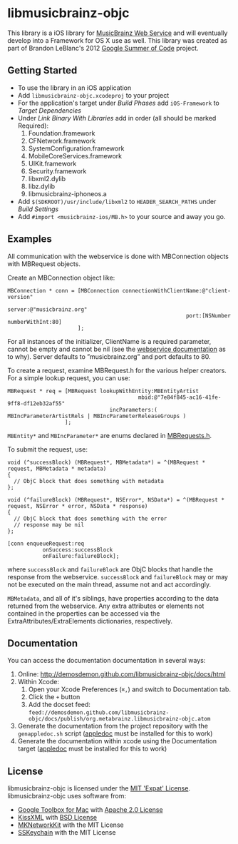 
# libmusicbrainz-objc

This library is a iOS library for [MusicBrainz Web Service](http://musicbrainz.org/doc/XML_Web_Service/Version_2) 
and will eventually develop into a Framework for OS X use as well. This library 
was created as part of Brandon LeBlanc's 2012 [Google Summer of Code](https://google-melange.appspot.com/gsoc/proposal/review/google/gsoc2012/demosdemon/1) 
project.

## Getting Started
* To use the library in an iOS application
 * Add `libmusicbrainz-objc.xcodeproj` to your project
 * For the application's target under *Build Phases* add `iOS-Framework` to *Target Dependencies*
 * Under *Link Binary With Libraries* add in order (all should be marked Required):
     1. Foundation.framework
     1. CFNetwork.framework
     1. SystemConfiguration.framework
     1. MobileCoreServices.framework
     1. UIKit.framework
     1. Security.framework
     1. libxml2.dylib
     1. libz.dylib
     1. libmusicbrainz-iphoneos.a
 * Add `$(SDKROOT)/usr/include/libxml2` to `HEADER_SEARCH_PATHS` under *Build Settings*
 * Add `#import <musicbrainz-ios/MB.h>` to your source and away you go.

## Examples
All communication with the webservice is done with MBConnection objects with MBRequest objects.

Create an MBConnection object like:
```objc
MBConnection * conn = [MBConnection connectionWithClientName:@"client-version"
                                                      server:@"musicbrainz.org"
                                                        port:[NSNumber numberWithInt:80]
                      ];
```
For all instances of the initializer, ClientName is a required parameter, cannot
be empty and cannot be nil (see the [webservice documentation](http://musicbrainz.org/doc/XML_Web_Service/Version_2)
as to why). Server defaults to ”musicbrainz.org” and port defaults to 80.

To create a request, examine MBRequest.h for the various helper creators. For a simple lookup request, you can use:
```objc
MBRequest * req = [MBRequest lookupWithEntity:MBEntityArtist
                                         mbid:@"7e84f845-ac16-41fe-9ff8-df12eb32af55"
                                incParameters:( MBIncParameterArtistRels | MBIncParameterReleaseGroups )
                  ];
```

`MBEntity*` and `MBIncParameter*` are enums declared in [MBRequests.h](https://github.com/demosdemon/libmusicbrainz-objc/blob/master/libmusicbrainz-objc/Requests/MBRequest.h).

To submit the request, use:
```objc
void (^successBlock) (MBRequest*, MBMetadata*) = ^(MBRequest * request, MBMetadata * metadata)
{
  // ObjC block that does something with metadata
};

void (^failureBlock) (MBRequest*, NSError*, NSData*) = ^(MBRequest * request, NSError * error, NSData * response)
{
  // ObjC block that does something with the error
  // response may be nil
};

[conn enqueueRequest:req
           onSuccess:successBlock
           onFailure:failureBlock];
```

where `successBlock` and `failureBlock` are ObjC blocks that handle the response
from the webservice. `successBlock` and `failureBlock` may or may not be executed
on the main thread, assume not and act accordingly.

`MBMetadata`, and all of it's siblings, have properties according to the data 
returned from the webservice. Any extra attributes or elements not contained in 
the properties can be accessed via the ExtraAttributes/ExtraElements 
dictionaries, respectively.

## Documentation
You can access the documentation documentation in several ways:

1. Online: http://demosdemon.github.com/libmusicbrainz-objc/docs/html
1. Within Xcode:
    1. Open your Xcode Preferences (`⌘,`) and switch to Documentation tab.
    1. Click the `+` button
    1. Add the docset feed: `feed://demosdemon.github.com/libmusicbrainz-objc/docs/publish/org.metabrainz.libmusicbrainz-objc.atom`
1. Generate the documentation from the project repository with the `genappledoc.sh` script ([appledoc](http://gentlebytes.com/appledoc/) must be installed for this to work)
1. Generate the documentation within xcode using the Documentation target ([appledoc](http://gentlebytes.com/appledoc/) must be installed for this to work)

## License
libmusicbrainz-objc is licensed under the [MIT 'Expat' License](http://opensource.org/licenses/MIT). libmusicbrainz-objc uses software from:

* [Google Toolbox for Mac](http://code.google.com/p/google-toolbox-for-mac/) with [Apache 2.0 License](http://www.apache.org/licenses/LICENSE-2.0)
* [KissXML](https://github.com/robbiehanson/KissXML) with [BSD License](https://github.com/robbiehanson/KissXML/blob/master/LICENSE.txt)
* [MKNetworkKit](https://github.com/MugunthKumar/MKNetworkKit) with the MIT License
* [SSKeychain](https://github.com/samsoffes/sskeychain) with the MIT License
